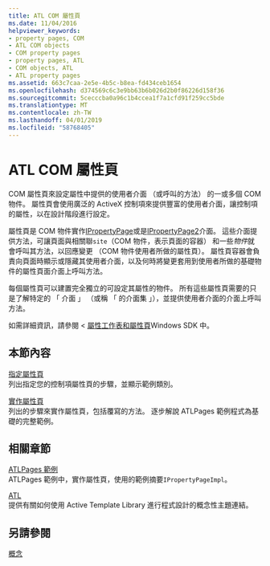 ```yaml
---
title: ATL COM 屬性頁
ms.date: 11/04/2016
helpviewer_keywords:
- property pages, COM
- ATL COM objects
- COM property pages
- property pages, ATL
- COM objects, ATL
- ATL property pages
ms.assetid: 663c7caa-2e5e-4b5c-b8ea-fd434ceb1654
ms.openlocfilehash: d374569c6c3e9bb63b6b026d2b0f86226d158f36
ms.sourcegitcommit: 5cecccba0a96c1b4ccea1f7a1cfd91f259cc5bde
ms.translationtype: MT
ms.contentlocale: zh-TW
ms.lasthandoff: 04/01/2019
ms.locfileid: "58768405"
---
```

# <a name="atl-com-property-pages"></a>ATL COM 屬性頁

COM 屬性頁來設定屬性中提供的使用者介面 （或呼叫的方法） 的一或多個 COM 物件。 屬性頁會使用廣泛的 ActiveX 控制項來提供豐富的使用者介面，讓控制項的屬性，以在設計階段進行設定。

屬性頁是 COM 物件實作[IPropertyPage](/windows/desktop/api/ocidl/nn-ocidl-ipropertypage)或是[IPropertyPage2](/windows/desktop/api/ocidl/nn-ocidl-ipropertypage2)介面。 這些介面提供方法，可讓頁面與相關聯`site`（COM 物件，表示頁面的容器） 和一些*物件*就會呼叫其方法，以回應變更 （COM 物件使用者所做的屬性頁）。 屬性頁容器會負責向頁面時顯示或隱藏其使用者介面，以及何時將變更套用到使用者所做的基礎物件的屬性頁面介面上呼叫方法。

每個屬性頁可以建置完全獨立的可設定其屬性的物件。 所有這些屬性頁需要的只是了解特定的 「 介面 」 （或稱 「 的介面集 」），並提供使用者介面的介面上呼叫方法。

如需詳細資訊，請參閱 <<c0> [ 屬性工作表和屬性頁](/windows/desktop/com/property-sheets-and-property-pages)Windows SDK 中。

## <a name="in-this-section"></a>本節內容

[指定屬性頁](../atl/specifying-property-pages.md)<br/>
列出指定您的控制項屬性頁的步驟，並顯示範例類別。

[實作屬性頁](../atl/implementing-property-pages.md)<br/>
列出的步驟來實作屬性頁，包括覆寫的方法。 逐步解說 ATLPages 範例程式為基礎的完整範例。

## <a name="related-sections"></a>相關章節

[ATLPages 範例](../overview/visual-cpp-samples.md)<br/>
ATLPages 範例中，實作屬性頁，使用的範例摘要`IPropertyPageImpl`。

[ATL](../atl/active-template-library-atl-concepts.md)<br/>
提供有關如何使用 Active Template Library 進行程式設計的概念性主題連結。

## <a name="see-also"></a>另請參閱

[概念](../atl/active-template-library-atl-concepts.md)
